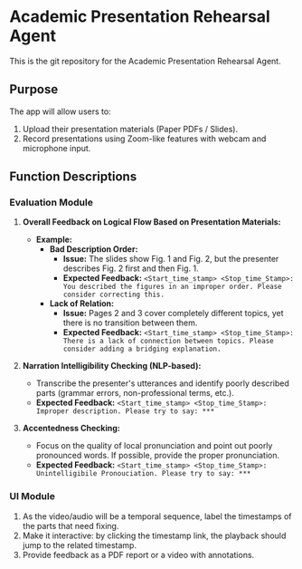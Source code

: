 # Academic Presentation Rehearsal Agent
This is the git repository for the Academic Presentation Rehearsal Agent.

## Purpose 

The app will allow users to:
1. Upload their presentation materials (Paper PDFs / Slides).
2. Record presentations using Zoom-like features with webcam and microphone input.

## Function Descriptions
### Evaluation Module
1. **Overall Feedback on Logical Flow Based on Presentation Materials:**
   - **Example:**
     - **Bad Description Order:**
       - **Issue:** The slides show Fig. 1 and Fig. 2, but the presenter describes Fig. 2 first and then Fig. 1.
       - **Expected Feedback:** `<Start_time_stamp> <Stop_time_Stamp>: You described the figures in an improper order. Please consider correcting this.`
     - **Lack of Relation:**
       - **Issue:** Pages 2 and 3 cover completely different topics, yet there is no transition between them.
       - **Expected Feedback:** `<Start_time_stamp> <Stop_time_Stamp>: There is a lack of connection between topics. Please consider adding a bridging explanation.`

2. **Narration Intelligibility Checking (NLP-based):**
   - Transcribe the presenter's utterances and identify poorly described parts (grammar errors, non-professional terms, etc.).
   - **Expected Feedback:** `<Start_time_stamp> <Stop_time_Stamp>: Improper description. Please try to say: ***`

3. **Accentedness Checking:**
   - Focus on the quality of local pronunciation and point out poorly pronounced words. If possible, provide the proper pronunciation.
   - **Expected Feedback:** `<Start_time_stamp> <Stop_time_Stamp>: Unintelligibile Pronouciation. Please try to say: ***`
### UI Module
1. As the video/audio will be a temporal sequence, label the timestamps of the parts that need fixing.
2. Make it interactive: by clicking the timestamp link, the playback should jump to the related timestamp.
3. Provide feedback as a PDF report or a video with annotations.
